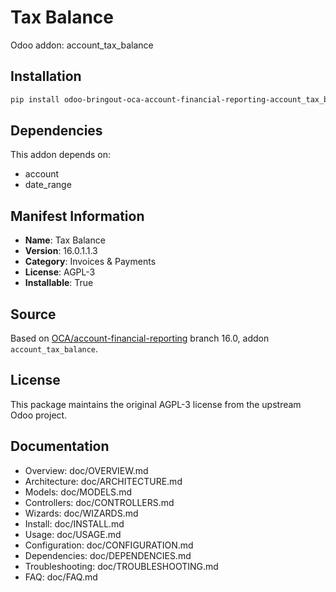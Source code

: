 # Tax Balance

Odoo addon: account_tax_balance

## Installation

```bash
pip install odoo-bringout-oca-account-financial-reporting-account_tax_balance
```

## Dependencies

This addon depends on:
- account
- date_range

## Manifest Information

- **Name**: Tax Balance
- **Version**: 16.0.1.1.3
- **Category**: Invoices & Payments
- **License**: AGPL-3
- **Installable**: True

## Source

Based on [OCA/account-financial-reporting](https://github.com/OCA/account-financial-reporting) branch 16.0, addon `account_tax_balance`.

## License

This package maintains the original AGPL-3 license from the upstream Odoo project.

## Documentation

- Overview: doc/OVERVIEW.md
- Architecture: doc/ARCHITECTURE.md
- Models: doc/MODELS.md
- Controllers: doc/CONTROLLERS.md
- Wizards: doc/WIZARDS.md
- Install: doc/INSTALL.md
- Usage: doc/USAGE.md
- Configuration: doc/CONFIGURATION.md
- Dependencies: doc/DEPENDENCIES.md
- Troubleshooting: doc/TROUBLESHOOTING.md
- FAQ: doc/FAQ.md
